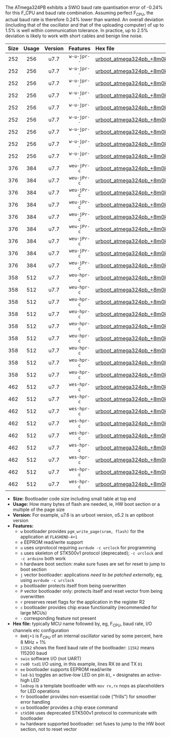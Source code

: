 The ATmega324PB exhibits a SWIO baud rate quantisation error of -0.24% for this F_CPU and baud rate combination. Assuming perfect F<sub>CPU</sub>, the actual baud rate is therefore 0.24% lower than wanted. An overall deviation (including that of the oscillator and that of the uploading computer) of up to 1.5% is well within communication tolerance. In practice, up to 2.5% deviation is likely to work with short cables and benign line noise.

|Size|Usage|Version|Features|Hex file|
|:-:|:-:|:-:|:-:|:--|
|252|256|u7.7|`w-u-jpr--`|[urboot_atmega324pb_+8m0k+2_++57k6_swio_rxd0_txd1_led+b0.hex](https://raw.githubusercontent.com/stefanrueger/urboot.hex/main/mcus/atmega324pb/internal_oscillator/fcpu_+8m0k+2/br_++57k6/urboot_atmega324pb_+8m0k+2_++57k6_swio_rxd0_txd1_led+b0.hex)|
|252|256|u7.7|`w-u-jpr--`|[urboot_atmega324pb_+8m0k+2_++57k6_swio_rxd0_txd1_led+b7.hex](https://raw.githubusercontent.com/stefanrueger/urboot.hex/main/mcus/atmega324pb/internal_oscillator/fcpu_+8m0k+2/br_++57k6/urboot_atmega324pb_+8m0k+2_++57k6_swio_rxd0_txd1_led+b7.hex)|
|252|256|u7.7|`w-u-jpr--`|[urboot_atmega324pb_+8m0k+2_++57k6_swio_rxd0_txd1_lednop.hex](https://raw.githubusercontent.com/stefanrueger/urboot.hex/main/mcus/atmega324pb/internal_oscillator/fcpu_+8m0k+2/br_++57k6/urboot_atmega324pb_+8m0k+2_++57k6_swio_rxd0_txd1_lednop.hex)|
|252|256|u7.7|`w-u-jpr--`|[urboot_atmega324pb_+8m0k+2_++57k6_swio_rxd2_txd3_led+b0.hex](https://raw.githubusercontent.com/stefanrueger/urboot.hex/main/mcus/atmega324pb/internal_oscillator/fcpu_+8m0k+2/br_++57k6/urboot_atmega324pb_+8m0k+2_++57k6_swio_rxd2_txd3_led+b0.hex)|
|252|256|u7.7|`w-u-jpr--`|[urboot_atmega324pb_+8m0k+2_++57k6_swio_rxd2_txd3_led+b7.hex](https://raw.githubusercontent.com/stefanrueger/urboot.hex/main/mcus/atmega324pb/internal_oscillator/fcpu_+8m0k+2/br_++57k6/urboot_atmega324pb_+8m0k+2_++57k6_swio_rxd2_txd3_led+b7.hex)|
|252|256|u7.7|`w-u-jpr--`|[urboot_atmega324pb_+8m0k+2_++57k6_swio_rxd2_txd3_lednop.hex](https://raw.githubusercontent.com/stefanrueger/urboot.hex/main/mcus/atmega324pb/internal_oscillator/fcpu_+8m0k+2/br_++57k6/urboot_atmega324pb_+8m0k+2_++57k6_swio_rxd2_txd3_lednop.hex)|
|252|256|u7.7|`w-u-jpr--`|[urboot_atmega324pb_+8m0k+2_++57k6_swio_rxe2_txe3_led+b0.hex](https://raw.githubusercontent.com/stefanrueger/urboot.hex/main/mcus/atmega324pb/internal_oscillator/fcpu_+8m0k+2/br_++57k6/urboot_atmega324pb_+8m0k+2_++57k6_swio_rxe2_txe3_led+b0.hex)|
|252|256|u7.7|`w-u-jpr--`|[urboot_atmega324pb_+8m0k+2_++57k6_swio_rxe2_txe3_led+b7.hex](https://raw.githubusercontent.com/stefanrueger/urboot.hex/main/mcus/atmega324pb/internal_oscillator/fcpu_+8m0k+2/br_++57k6/urboot_atmega324pb_+8m0k+2_++57k6_swio_rxe2_txe3_led+b7.hex)|
|252|256|u7.7|`w-u-jpr--`|[urboot_atmega324pb_+8m0k+2_++57k6_swio_rxe2_txe3_lednop.hex](https://raw.githubusercontent.com/stefanrueger/urboot.hex/main/mcus/atmega324pb/internal_oscillator/fcpu_+8m0k+2/br_++57k6/urboot_atmega324pb_+8m0k+2_++57k6_swio_rxe2_txe3_lednop.hex)|
|376|384|u7.7|`weu-jPr-c`|[urboot_atmega324pb_+8m0k+2_++57k6_swio_rxd0_txd1_ee_led+b0_fr_ce.hex](https://raw.githubusercontent.com/stefanrueger/urboot.hex/main/mcus/atmega324pb/internal_oscillator/fcpu_+8m0k+2/br_++57k6/urboot_atmega324pb_+8m0k+2_++57k6_swio_rxd0_txd1_ee_led+b0_fr_ce.hex)|
|376|384|u7.7|`weu-jPr-c`|[urboot_atmega324pb_+8m0k+2_++57k6_swio_rxd0_txd1_ee_led+b7_fr_ce.hex](https://raw.githubusercontent.com/stefanrueger/urboot.hex/main/mcus/atmega324pb/internal_oscillator/fcpu_+8m0k+2/br_++57k6/urboot_atmega324pb_+8m0k+2_++57k6_swio_rxd0_txd1_ee_led+b7_fr_ce.hex)|
|376|384|u7.7|`weu-jPr-c`|[urboot_atmega324pb_+8m0k+2_++57k6_swio_rxd0_txd1_ee_lednop_fr_ce.hex](https://raw.githubusercontent.com/stefanrueger/urboot.hex/main/mcus/atmega324pb/internal_oscillator/fcpu_+8m0k+2/br_++57k6/urboot_atmega324pb_+8m0k+2_++57k6_swio_rxd0_txd1_ee_lednop_fr_ce.hex)|
|376|384|u7.7|`weu-jPr-c`|[urboot_atmega324pb_+8m0k+2_++57k6_swio_rxd2_txd3_ee_led+b0_fr_ce.hex](https://raw.githubusercontent.com/stefanrueger/urboot.hex/main/mcus/atmega324pb/internal_oscillator/fcpu_+8m0k+2/br_++57k6/urboot_atmega324pb_+8m0k+2_++57k6_swio_rxd2_txd3_ee_led+b0_fr_ce.hex)|
|376|384|u7.7|`weu-jPr-c`|[urboot_atmega324pb_+8m0k+2_++57k6_swio_rxd2_txd3_ee_led+b7_fr_ce.hex](https://raw.githubusercontent.com/stefanrueger/urboot.hex/main/mcus/atmega324pb/internal_oscillator/fcpu_+8m0k+2/br_++57k6/urboot_atmega324pb_+8m0k+2_++57k6_swio_rxd2_txd3_ee_led+b7_fr_ce.hex)|
|376|384|u7.7|`weu-jPr-c`|[urboot_atmega324pb_+8m0k+2_++57k6_swio_rxd2_txd3_ee_lednop_fr_ce.hex](https://raw.githubusercontent.com/stefanrueger/urboot.hex/main/mcus/atmega324pb/internal_oscillator/fcpu_+8m0k+2/br_++57k6/urboot_atmega324pb_+8m0k+2_++57k6_swio_rxd2_txd3_ee_lednop_fr_ce.hex)|
|376|384|u7.7|`weu-jPr-c`|[urboot_atmega324pb_+8m0k+2_++57k6_swio_rxe2_txe3_ee_led+b0_fr_ce.hex](https://raw.githubusercontent.com/stefanrueger/urboot.hex/main/mcus/atmega324pb/internal_oscillator/fcpu_+8m0k+2/br_++57k6/urboot_atmega324pb_+8m0k+2_++57k6_swio_rxe2_txe3_ee_led+b0_fr_ce.hex)|
|376|384|u7.7|`weu-jPr-c`|[urboot_atmega324pb_+8m0k+2_++57k6_swio_rxe2_txe3_ee_led+b7_fr_ce.hex](https://raw.githubusercontent.com/stefanrueger/urboot.hex/main/mcus/atmega324pb/internal_oscillator/fcpu_+8m0k+2/br_++57k6/urboot_atmega324pb_+8m0k+2_++57k6_swio_rxe2_txe3_ee_led+b7_fr_ce.hex)|
|376|384|u7.7|`weu-jPr-c`|[urboot_atmega324pb_+8m0k+2_++57k6_swio_rxe2_txe3_ee_lednop_fr_ce.hex](https://raw.githubusercontent.com/stefanrueger/urboot.hex/main/mcus/atmega324pb/internal_oscillator/fcpu_+8m0k+2/br_++57k6/urboot_atmega324pb_+8m0k+2_++57k6_swio_rxe2_txe3_ee_lednop_fr_ce.hex)|
|358|512|u7.7|`weu-hpr-c`|[urboot_atmega324pb_+8m0k+2_++57k6_swio_rxd0_txd1_ee_led+b0_fr_ce_hw.hex](https://raw.githubusercontent.com/stefanrueger/urboot.hex/main/mcus/atmega324pb/internal_oscillator/fcpu_+8m0k+2/br_++57k6/urboot_atmega324pb_+8m0k+2_++57k6_swio_rxd0_txd1_ee_led+b0_fr_ce_hw.hex)|
|358|512|u7.7|`weu-hpr-c`|[urboot_atmega324pb_+8m0k+2_++57k6_swio_rxd0_txd1_ee_led+b7_fr_ce_hw.hex](https://raw.githubusercontent.com/stefanrueger/urboot.hex/main/mcus/atmega324pb/internal_oscillator/fcpu_+8m0k+2/br_++57k6/urboot_atmega324pb_+8m0k+2_++57k6_swio_rxd0_txd1_ee_led+b7_fr_ce_hw.hex)|
|358|512|u7.7|`weu-hpr-c`|[urboot_atmega324pb_+8m0k+2_++57k6_swio_rxd0_txd1_ee_lednop_fr_ce_hw.hex](https://raw.githubusercontent.com/stefanrueger/urboot.hex/main/mcus/atmega324pb/internal_oscillator/fcpu_+8m0k+2/br_++57k6/urboot_atmega324pb_+8m0k+2_++57k6_swio_rxd0_txd1_ee_lednop_fr_ce_hw.hex)|
|358|512|u7.7|`weu-hpr-c`|[urboot_atmega324pb_+8m0k+2_++57k6_swio_rxd2_txd3_ee_led+b0_fr_ce_hw.hex](https://raw.githubusercontent.com/stefanrueger/urboot.hex/main/mcus/atmega324pb/internal_oscillator/fcpu_+8m0k+2/br_++57k6/urboot_atmega324pb_+8m0k+2_++57k6_swio_rxd2_txd3_ee_led+b0_fr_ce_hw.hex)|
|358|512|u7.7|`weu-hpr-c`|[urboot_atmega324pb_+8m0k+2_++57k6_swio_rxd2_txd3_ee_led+b7_fr_ce_hw.hex](https://raw.githubusercontent.com/stefanrueger/urboot.hex/main/mcus/atmega324pb/internal_oscillator/fcpu_+8m0k+2/br_++57k6/urboot_atmega324pb_+8m0k+2_++57k6_swio_rxd2_txd3_ee_led+b7_fr_ce_hw.hex)|
|358|512|u7.7|`weu-hpr-c`|[urboot_atmega324pb_+8m0k+2_++57k6_swio_rxd2_txd3_ee_lednop_fr_ce_hw.hex](https://raw.githubusercontent.com/stefanrueger/urboot.hex/main/mcus/atmega324pb/internal_oscillator/fcpu_+8m0k+2/br_++57k6/urboot_atmega324pb_+8m0k+2_++57k6_swio_rxd2_txd3_ee_lednop_fr_ce_hw.hex)|
|358|512|u7.7|`weu-hpr-c`|[urboot_atmega324pb_+8m0k+2_++57k6_swio_rxe2_txe3_ee_led+b0_fr_ce_hw.hex](https://raw.githubusercontent.com/stefanrueger/urboot.hex/main/mcus/atmega324pb/internal_oscillator/fcpu_+8m0k+2/br_++57k6/urboot_atmega324pb_+8m0k+2_++57k6_swio_rxe2_txe3_ee_led+b0_fr_ce_hw.hex)|
|358|512|u7.7|`weu-hpr-c`|[urboot_atmega324pb_+8m0k+2_++57k6_swio_rxe2_txe3_ee_led+b7_fr_ce_hw.hex](https://raw.githubusercontent.com/stefanrueger/urboot.hex/main/mcus/atmega324pb/internal_oscillator/fcpu_+8m0k+2/br_++57k6/urboot_atmega324pb_+8m0k+2_++57k6_swio_rxe2_txe3_ee_led+b7_fr_ce_hw.hex)|
|358|512|u7.7|`weu-hpr-c`|[urboot_atmega324pb_+8m0k+2_++57k6_swio_rxe2_txe3_ee_lednop_fr_ce_hw.hex](https://raw.githubusercontent.com/stefanrueger/urboot.hex/main/mcus/atmega324pb/internal_oscillator/fcpu_+8m0k+2/br_++57k6/urboot_atmega324pb_+8m0k+2_++57k6_swio_rxe2_txe3_ee_lednop_fr_ce_hw.hex)|
|462|512|u7.7|`wes-hpr-c`|[urboot_atmega324pb_+8m0k+2_++57k6_swio_rxd0_txd1_ee_led+b0_fr_ce_stk500_hw.hex](https://raw.githubusercontent.com/stefanrueger/urboot.hex/main/mcus/atmega324pb/internal_oscillator/fcpu_+8m0k+2/br_++57k6/urboot_atmega324pb_+8m0k+2_++57k6_swio_rxd0_txd1_ee_led+b0_fr_ce_stk500_hw.hex)|
|462|512|u7.7|`wes-hpr-c`|[urboot_atmega324pb_+8m0k+2_++57k6_swio_rxd0_txd1_ee_led+b7_fr_ce_stk500_hw.hex](https://raw.githubusercontent.com/stefanrueger/urboot.hex/main/mcus/atmega324pb/internal_oscillator/fcpu_+8m0k+2/br_++57k6/urboot_atmega324pb_+8m0k+2_++57k6_swio_rxd0_txd1_ee_led+b7_fr_ce_stk500_hw.hex)|
|462|512|u7.7|`wes-hpr-c`|[urboot_atmega324pb_+8m0k+2_++57k6_swio_rxd0_txd1_ee_lednop_fr_ce_stk500_hw.hex](https://raw.githubusercontent.com/stefanrueger/urboot.hex/main/mcus/atmega324pb/internal_oscillator/fcpu_+8m0k+2/br_++57k6/urboot_atmega324pb_+8m0k+2_++57k6_swio_rxd0_txd1_ee_lednop_fr_ce_stk500_hw.hex)|
|462|512|u7.7|`wes-hpr-c`|[urboot_atmega324pb_+8m0k+2_++57k6_swio_rxd2_txd3_ee_led+b0_fr_ce_stk500_hw.hex](https://raw.githubusercontent.com/stefanrueger/urboot.hex/main/mcus/atmega324pb/internal_oscillator/fcpu_+8m0k+2/br_++57k6/urboot_atmega324pb_+8m0k+2_++57k6_swio_rxd2_txd3_ee_led+b0_fr_ce_stk500_hw.hex)|
|462|512|u7.7|`wes-hpr-c`|[urboot_atmega324pb_+8m0k+2_++57k6_swio_rxd2_txd3_ee_led+b7_fr_ce_stk500_hw.hex](https://raw.githubusercontent.com/stefanrueger/urboot.hex/main/mcus/atmega324pb/internal_oscillator/fcpu_+8m0k+2/br_++57k6/urboot_atmega324pb_+8m0k+2_++57k6_swio_rxd2_txd3_ee_led+b7_fr_ce_stk500_hw.hex)|
|462|512|u7.7|`wes-hpr-c`|[urboot_atmega324pb_+8m0k+2_++57k6_swio_rxd2_txd3_ee_lednop_fr_ce_stk500_hw.hex](https://raw.githubusercontent.com/stefanrueger/urboot.hex/main/mcus/atmega324pb/internal_oscillator/fcpu_+8m0k+2/br_++57k6/urboot_atmega324pb_+8m0k+2_++57k6_swio_rxd2_txd3_ee_lednop_fr_ce_stk500_hw.hex)|
|462|512|u7.7|`wes-hpr-c`|[urboot_atmega324pb_+8m0k+2_++57k6_swio_rxe2_txe3_ee_led+b0_fr_ce_stk500_hw.hex](https://raw.githubusercontent.com/stefanrueger/urboot.hex/main/mcus/atmega324pb/internal_oscillator/fcpu_+8m0k+2/br_++57k6/urboot_atmega324pb_+8m0k+2_++57k6_swio_rxe2_txe3_ee_led+b0_fr_ce_stk500_hw.hex)|
|462|512|u7.7|`wes-hpr-c`|[urboot_atmega324pb_+8m0k+2_++57k6_swio_rxe2_txe3_ee_led+b7_fr_ce_stk500_hw.hex](https://raw.githubusercontent.com/stefanrueger/urboot.hex/main/mcus/atmega324pb/internal_oscillator/fcpu_+8m0k+2/br_++57k6/urboot_atmega324pb_+8m0k+2_++57k6_swio_rxe2_txe3_ee_led+b7_fr_ce_stk500_hw.hex)|
|462|512|u7.7|`wes-hpr-c`|[urboot_atmega324pb_+8m0k+2_++57k6_swio_rxe2_txe3_ee_lednop_fr_ce_stk500_hw.hex](https://raw.githubusercontent.com/stefanrueger/urboot.hex/main/mcus/atmega324pb/internal_oscillator/fcpu_+8m0k+2/br_++57k6/urboot_atmega324pb_+8m0k+2_++57k6_swio_rxe2_txe3_ee_lednop_fr_ce_stk500_hw.hex)|

- **Size:** Bootloader code size including small table at top end
- **Usage:** How many bytes of flash are needed, ie, HW boot section or a multiple of the page size
- **Version:** For example, u7.6 is an urboot version, o5.2 is an optiboot version
- **Features:**
  + `w` bootloader provides `pgm_write_page(sram, flash)` for the application at `FLASHEND-4+1`
  + `e` EEPROM read/write support
  + `u` uses urprotocol requiring `avrdude -c urclock` for programming
  + `s` uses skeleton of STK500v1 protocol (deprecated); `-c urclock` and `-c arduino` both work
  + `h` hardware boot section: make sure fuses are set for reset to jump to boot section
  + `j` vector bootloader: applications *need to be patched externally*, eg, using `avrdude -c urclock`
  + `p` bootloader protects itself from being overwritten
  + `P` vector bootloader only: protects itself and reset vector from being overwritten
  + `r` preserves reset flags for the application in the register R2
  + `c` bootloader provides chip erase functionality (recommended for large MCUs)
  + `-` corresponding feature not present
- **Hex file:** typically MCU name followed by, eg, F<sub>CPU</sub>, baud rate, I/O channels etc configuration
  + `8m0j+1` is F<sub>CPU</sub> of an internal oscillator varied by some percent, here 8 MHz + 1%
  + `115k2` shows the fixed baud rate of the bootloader: `115k2` means 115200 baud
  + `swio` software I/O (not UART)
  + `rxd0 txd1` I/O using, in this example, lines RX `D0` and TX `D1`
  + `ee` bootloader supports EEPROM read/write
  + `led-b1` toggles an active-low LED on pin `B1`, `+` designates an active-high LED
  + `lednop` is a template bootloader with `mov rx,rx` nops as placeholders for LED operations
  + `fr` bootloader provides non-essential code ("frills") for smoother error handling
  + `ce` bootloader provides a chip erase command
  + `stk500` uses deprecated STK500v1 protocol to communicate with bootloader
  + `hw` hardware supported bootloader: set fuses to jump to the HW boot section, not to reset vector
